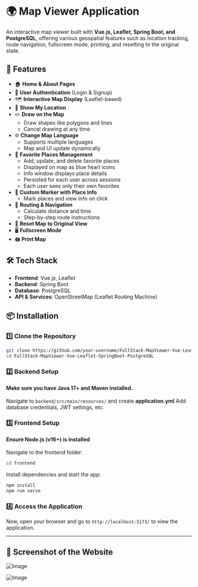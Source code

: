 # 🌍 Map Viewer Application

An interactive map viewer built with **Vue.js, Leaflet, Spring Boot, and PostgreSQL**, offering various geospatial features such as location tracking, route navigation, fullscreen mode, printing, and resetting to the original state.

## 🚀 Features

- 🏠 **Home & About Pages**  
- 🔑 **User Authentication** (Login & Signup)  
- 🗺 **Interactive Map Display** (Leaflet-based)  
- 📌 **Show My Location**  
- ✏️ **Draw on the Map**  
  - Draw shapes like polygons and lines  
  - Cancel drawing at any time  
- 🌐 **Change Map Language**  
  - Supports multiple languages  
  - Map and UI update dynamically  
- 💙 **Favorite Places Management**  
  - Add, update, and delete favorite places  
  - Displayed on map as blue heart icons  
  - Info window displays place details  
  - Persisted for each user across sessions  
  - Each user sees only their own favorites  
- 📍 **Custom Marker with Place Info**  
  - Mark places and view info on click  
- 📏 **Routing & Navigation**  
  - Calculate distance and time  
  - Step-by-step route instructions  
- 🔄 **Reset Map to Original View**  
- 🖥 **Fullscreen Mode**  
- 🖨 **Print Map**

## 🛠 Tech Stack

- **Frontend**: Vue.js, Leaflet  
- **Backend**: Spring Boot  
- **Database**: PostgreSQL  
- **API & Services**: OpenStreetMap (Leaflet Routing Machine)  

## 📦 Installation

### 1️⃣ Clone the Repository
```sh
git clone https://github.com/your-username/FullStack-MapViewer-Vue-Leaflet-SpringBoot-PostgreSQL.git
cd FullStack-MapViewer-Vue-Leaflet-SpringBoot-PostgreSQL
```
### 2️⃣ Backend Setup  
#### Make sure you have Java 17+ and Maven installed.

Navigate to `backend/src/main/resources/` and create **application.yml** 
Add database credentials, JWT settings, etc.

### 3️⃣ Frontend Setup
#### Ensure Node.js (v16+) is installed
Navigate to the frontend folder:
```sh
cd frontend
```

Install dependencies and start the app:
```sh
npm install
npm run serve
```


### 4️⃣ Access the Application
Now, open your browser and go to `http://localhost:5173/` to view the application.

---
## 📸 Screenshot of the Website

![Image](https://github.com/user-attachments/assets/1f0d6b23-454d-4cb0-8fb3-6456bc9b0acb)

![Image](https://github.com/user-attachments/assets/f2443981-470a-4bdc-8831-e653eacb4fb6)
